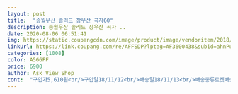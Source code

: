 ```yaml
---
layout: post 
title:  "송월우산 솔리드 장우산 곡자60" 
description: 송월우산 솔리드 장우산 곡자 ..
date: 2020-08-06 06:51:41 
img: https://static.coupangcdn.com/image/product/image/vendoritem/2018/10/24/3731363850/9c775802-2807-49dd-adde-df9c5d72aa81.jpg 
linkUrl: https://link.coupang.com/re/AFFSDP?lptag=AF3600438&subid=ahnPublicAsk&pageKey=96587363&itemId=297296923&vendorItemId=3731363850&traceid=V0-113-08e86a5b2827edc3 
categories: [1008] 
color: A566FF 
price: 6900 
author: Ask View Shop 
cont:  "구입가5,610원<br/>구입일18/11/12<br/>배송일18/11/13<br/>배송종류로켓배송<br/>상품명 송월우산 솔리드 장우산 곡자60<br/>실사용후기<br/>+)금새 부서지지 않고 길게 잘쓰고 있어요.<br/><br/>가격이 저렴하나 송월타올이 워낙 오래되고 유명한 브랜드니까요<br/>검정2,파랑2개씩 구입했어요.<br/><br/>고민되면 맘에드는컬러<br/>골라서 하나 사보세요 후기들 좋은 이유가 있었네요<br/>근데 문제는 요즘 비가 자주와서 쓰고다녀보니<br/>나중에 비올때 써보고 후기 추가할께요.<br/><br/>너무너무이쁘긴해요 우산이 가벼운데 우산대는 엄청 튼튼해요<br/>디자인도 딱 제가 찾던 디자인에 레드컬러가 딱 있고요<br/>똑똑 떨어져요 ㄷㄷ<br/>무거운 우산 너무 어깨아프고 힘들거든요ㅋㅋ<br/>발수되는 천이 아니예요!!<br/>뽁뽁이 싸서 한박스에 합포장 하시는게 좋겠어요.<br/><br/>색감에 약간의 펄감이 은은하게 있어서 싸보이지 않아요.<br/><br/>선물용 우산으로도 제격일거같아요<br/>손잡이가 곡자라 갖고 다니거나 쓰고다닐때 편해요.<br/><br/>실물이 훨씬 예쁘고 약간 주황빛 섞인 장미레드예요!<br/>아기랑 쓰려면 안고 써야 겠어요<br/>아이 말로는 비 새지 않았답니다.<br/><br/>아이가 우산만 가져가면 부셔오거나 분실해서<br/>얼마 없는 상품 후기가 다들 너무 좋아서 구매해봤어요<br/>오랜시간동안 못쓰는거 빼곤<br/>우산 가볍고 살은 튼튼합니다.<br/><br/>우산천이 젖어서 머리위로 빗방울이<br/>잠깐 쓰는건(20분정도)  괜찮은데 그 이상 사용하면<br/>잠깐 쓰는용으로요 ㅋㅋ<br/>정말 품질 너무 좋아서 강력추천이예요<br/>제가 써보기도 전에 비가 안와서ㅜㅜ<br/>좀 얇긴해도 튼튼하고 1인 우산으로 괜찮아요<br/>참.<br/>.<br/>박스포장이 너무 과해요.<br/>4개 한박스에 와도 될뻔했는데 따로따로 한개씩 들어있어서 박스 분리수거도 힘들었어요.<br/><br/>첫날 또 분실ㅜㅜ<br/>크기도 보통사이즈라해서 그냥저냥 일반 우산사이즈일줄 알았는데<br/>파랑2,검정2<br/>펴질때도 부드럽게 촥 펴져요<br/>펼치면 생각보다 커서 어깨 비맞을일 절대 없을거같아요<br/>폈다 접기 용이하고요.<br/><br/>" 
---
```


